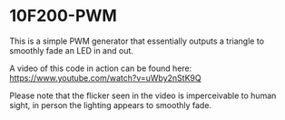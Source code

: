 # 10F200-PWM
This is a simple PWM generator that essentially outputs a triangle to smoothly fade an LED in and out.

A video of this code in action can be found here: https://www.youtube.com/watch?v=uWby2nStK9Q

Please note that the flicker seen in the video is imperceivable to human sight, in person the lighting appears to smoothly fade.
